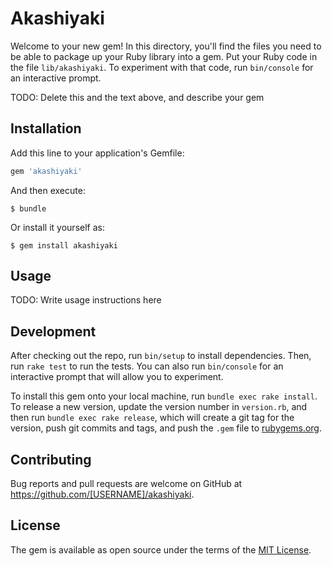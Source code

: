 # Akashiyaki

Welcome to your new gem! In this directory, you'll find the files you need to be able to package up your Ruby library into a gem. Put your Ruby code in the file `lib/akashiyaki`. To experiment with that code, run `bin/console` for an interactive prompt.

TODO: Delete this and the text above, and describe your gem

## Installation

Add this line to your application's Gemfile:

```ruby
gem 'akashiyaki'
```

And then execute:

    $ bundle

Or install it yourself as:

    $ gem install akashiyaki

## Usage

TODO: Write usage instructions here

## Development

After checking out the repo, run `bin/setup` to install dependencies. Then, run `rake test` to run the tests. You can also run `bin/console` for an interactive prompt that will allow you to experiment.

To install this gem onto your local machine, run `bundle exec rake install`. To release a new version, update the version number in `version.rb`, and then run `bundle exec rake release`, which will create a git tag for the version, push git commits and tags, and push the `.gem` file to [rubygems.org](https://rubygems.org).

## Contributing

Bug reports and pull requests are welcome on GitHub at https://github.com/[USERNAME]/akashiyaki.

## License

The gem is available as open source under the terms of the [MIT License](http://opensource.org/licenses/MIT).

